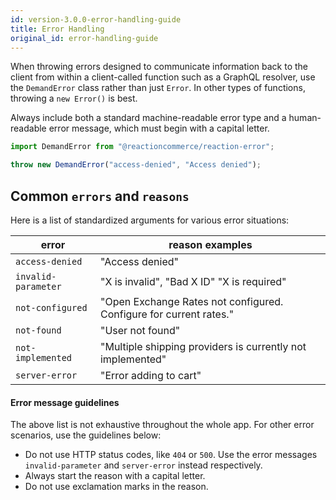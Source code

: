 ```yaml
---
id: version-3.0.0-error-handling-guide
title: Error Handling
original_id: error-handling-guide
---
```


When throwing errors designed to communicate information back to the client from within a client-called function such as a GraphQL resolver, use the `DemandError` class rather than just `Error`. In other types of functions, throwing a `new Error()` is best.

Always include both a standard machine-readable error type and a human-readable error message, which must begin with a capital letter.

```js
import DemandError from "@reactioncommerce/reaction-error";

throw new DemandError("access-denied", "Access denied");
```

## Common `errors` and `reasons`

Here is a list of standardized arguments for various error situations:

| error               | reason examples                                                     |
| ---                 |     ---                                                             |
| `access-denied`     | "Access denied"                                                     |
| `invalid-parameter` | "X is invalid", "Bad X ID" "X is required"                          |
| `not-configured`    | "Open Exchange Rates not configured. Configure for current rates."  |
| `not-found`         | "User not found"                                                    |
| `not-implemented`   | "Multiple shipping providers is currently not implemented"          |
| `server-error`      | "Error adding to cart"                                              |

#### Error message guidelines

The above list is not exhaustive throughout the whole app. For other error scenarios, use the guidelines below:

- Do not use HTTP status codes, like `404` or `500`. Use the error messages `invalid-parameter` and `server-error` instead respectively.
- Always start the reason with a capital letter.
- Do not use exclamation marks in the reason.
